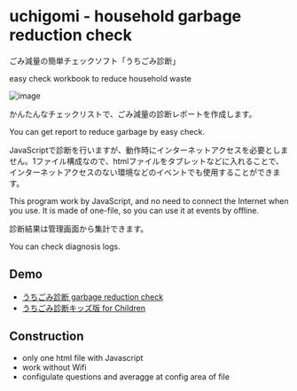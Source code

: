 # uchigomi - household garbage reduction check
ごみ減量の簡単チェックソフト「うちごみ診断」

easy check workbook to reduce household waste

![image](https://user-images.githubusercontent.com/4064906/95636901-54117080-0acb-11eb-83fc-2c9500c9ecd8.png)

かんたんなチェックリストで、ごみ減量の診断レポートを作成します。 

You can get report to reduce garbage by easy check.

JavaScriptで診断を行いますが、動作時にインターネットアクセスを必要としません。1ファイル構成なので、htmlファイルをタブレットなどに入れることで、インターネットアクセスのない環境などのイベントでも使用することができます。

This program work by JavaScript, and no need to connect the Internet when you use. It is made of one-file, so you can use it at events by offline.

診断結果は管理画面から集計できます。

You can check diagnosis logs.

## Demo

- [うちごみ診断 garbage reduction check](http://gomi.tank.jp/uchigomi.html)
- [うちごみ診断キッズ版 for Children](http://gomi.tank.jp/uchigomikids.html)

## Construction

- only one html file with Javascript
- work without Wifi
- configulate questions and averagge at config area of file


